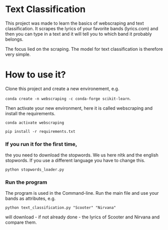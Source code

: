 # Text Classification

This project was made to learn the basics of webscraping and text classification. It scrapes the lyrics of your favorite bands (lyrics.com) and then you can type in a text and it will tell you to which band it probably belongs.

The focus lied on the scraping. The model for text classification is therefore very simple.


# How to use it?

Clone this project and create a new environement, e.g.

 `conda create -n webscraping -c conda-forge scikit-learn`.
 
 Then activate your new environment, here it is called webscraping and install the requirements.
 
`conda activate webscraping`

`pip install -r requirements.txt`
 
 
### If you run it for the first time,

the you need to download the stopwords. We us here nltk and the english stopwords. If you use a different language you have to change this.

`python stopwords_loader.py`

### Run the program

The program is used in the Command-line. Run the main file and use your bands as attributes, e.g. 

`python text_classification.py "Scooter" "Nirvana"`

will download - if not already done - the lyrics of Scooter and Nirvana and compare them.
